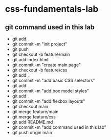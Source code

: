 # css-fundamentals-lab
## git command used in this lab
- git add .
- git commit -m "init project"
- git push
- git checkout -b feature/main
- git add index.html
- git commit -m "create main page"
- git checkout -b feature/css
- git add .
- git commit -m "add basic CSS selectors"
- git add .
- git commit -m "add box model styles"
- git add .
- git commit -m "add flexbox layouts"
- git checkout main
- git merge feature/main
- git merge feature/css
- git add README.md
- git commit -m "add command used in this lab"
- git push origin main